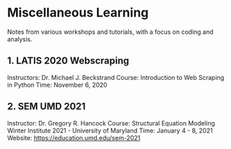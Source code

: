 # Miscellaneous Learning
Notes from various workshops and tutorials, with a focus on coding and analysis.

## 1. LATIS 2020 Webscraping
Instructors: Dr. Michael J. Beckstrand
Course: Introduction to Web Scraping in Python
Time: November 6, 2020

## 2. SEM UMD 2021
Instructor: Dr. Gregory R. Hancock
Course: Structural Equation Modeling Winter Institute 2021 - University of Maryland 
Time: January 4 - 8, 2021
Website: https://education.umd.edu/sem-2021
